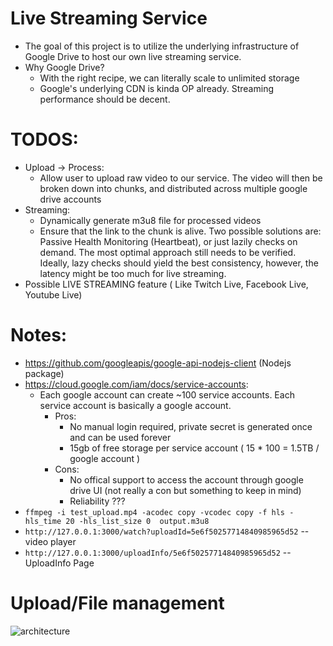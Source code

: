 # Live Streaming Service
- The goal of this project is to utilize the underlying infrastructure of Google Drive to host our own live streaming service.
- Why Google Drive?
    + With the right recipe, we can literally scale to unlimited storage
    + Google's underlying CDN is kinda OP already. Streaming performance should be decent.


# TODOS:
- Upload -> Process:
    + Allow user to upload raw video to our service. The video will then be broken down into chunks, and distributed across multiple google drive accounts
- Streaming:
    + Dynamically generate m3u8 file for processed videos
    + Ensure that the link to the chunk is alive. Two possible solutions are: Passive Health Monitoring (Heartbeat), or just lazily checks on demand. The most optimal approach still needs to be verified. Ideally, lazy checks should yield the best consistency, however, the latency might be too much for live streaming.
- Possible LIVE STREAMING feature ( Like Twitch Live, Facebook Live, Youtube Live)


# Notes:
- https://github.com/googleapis/google-api-nodejs-client (Nodejs package)
- https://cloud.google.com/iam/docs/service-accounts:
    + Each google account can create ~100 service accounts. Each service account is basically a google account.
        * Pros:  
            + No manual login required, private secret is generated once and can be used forever
            + 15gb of free storage per service account ( 15 * 100 = 1.5TB / google account )
        * Cons:
            + No offical support to access the account through google drive UI (not really a con but something to keep in mind)
            + Reliability ???
- `ffmpeg -i test_upload.mp4 -acodec copy -vcodec copy -f hls -hls_time 20 -hls_list_size 0  output.m3u8`
- `http://127.0.0.1:3000/watch?uploadId=5e6f50257714840985965d52` -- video player
- `http://127.0.0.1:3000/uploadInfo/5e6f50257714840985965d52` -- UploadInfo Page

# Upload/File management
![architecture](https://i.imgur.com/TJraFtH.jpg)